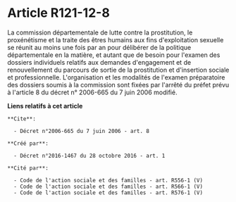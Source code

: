 # Article R121-12-8

La commission départementale de lutte contre la prostitution, le proxénétisme et la traite des êtres humains aux fins
d'exploitation sexuelle se réunit au moins une fois par an pour délibérer de la politique départementale en la matière, et
autant que de besoin pour l'examen des dossiers individuels relatifs aux demandes d'engagement et de renouvellement du
parcours de sortie de la prostitution et d'insertion sociale et professionnelle. L'organisation et les modalités de l'examen
préparatoire des dossiers soumis à la commission sont fixées par l'arrêté du préfet prévu à l'article 8 du décret n° 2006-665
du 7 juin 2006 modifié.

**Liens relatifs à cet article**

	**Cite**:

	  - Décret n°2006-665 du 7 juin 2006 - art. 8

	**Créé par**:

	  - Décret n°2016-1467 du 28 octobre 2016 - art. 1

	**Cité par**:

	  - Code de l'action sociale et des familles - art. R556-1 (V)
	  - Code de l'action sociale et des familles - art. R566-1 (V)
	  - Code de l'action sociale et des familles - art. R576-1 (V)
